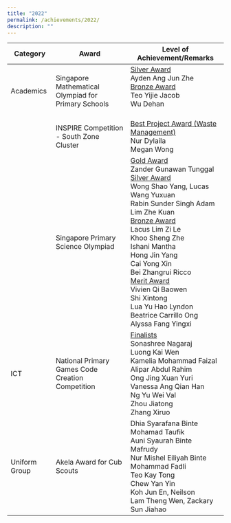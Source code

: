 ```yaml
---
title: "2022"
permalink: /achievements/2022/
description: ""
---
```

<!---### 2022-->

| Category | Award | Level of Achievement/Remarks |
|---|---|---|
| Academics | Singapore Mathematical Olympiad for Primary Schools | <u>Silver Award</u><br>Ayden Ang Jun Zhe<br><u>Bronze Award</u> <br>Teo Yijie Jacob<br>Wu Dehan<br><br> |
|   | INSPIRE Competition - South Zone Cluster | <u>Best Project Award (Waste Management)</u><br>Nur Dylaila<br>Megan Wong |
|   |Singapore Primary Science Olympiad | <u>Gold Award</u><br>Zander Gunawan Tunggal<br><u>Silver Award</u><br>Wong Shao Yang, Lucas<br>Wang Yuxuan<br>Rabin Sunder Singh Adam<br>Lim Zhe Kuan<br><u>Bronze Award</u><br>Lacus Lim Zi Le<br>Khoo Sheng Zhe<br>Ishani Mantha<br>Hong Jin Yang<br>Cai Yong Xin<br>Bei Zhangrui Ricco<br><u>Merit Award</u><br>Vivien Qi Baowen<br>Shi Xintong<br>Lua Yu Hao Lyndon<br>Beatrice Carrillo Ong<br>Alyssa Fang Yingxi<br> |
| ICT  | National Primary Games Code Creation Competition | <u>Finalists</u> <br>Sonashree Nagaraj<br>Luong Kai Wen<br>Kamelia Mohammad Faizal Alipar Abdul Rahim<br>Ong Jing Xuan Yuri<br>Vanessa Ang Qian Han<br>Ng Yu Wei Val<br>Zhou Jiatong<br>Zhang Xiruo |
| Uniform Group | Akela Award for Cub Scouts | Dhia Syarafana Binte Mohamad Taufik<br>Auni Syaurah Binte Mafrudy<br>Nur Mishel Eiliyah Binte Mohammad Fadli<br>Teo Kay Tong<br>Chew Yan Yin<br>Koh Jun En, Neilson<br>Lam Theng Wen, Zackary<br>Sun Jiahao |